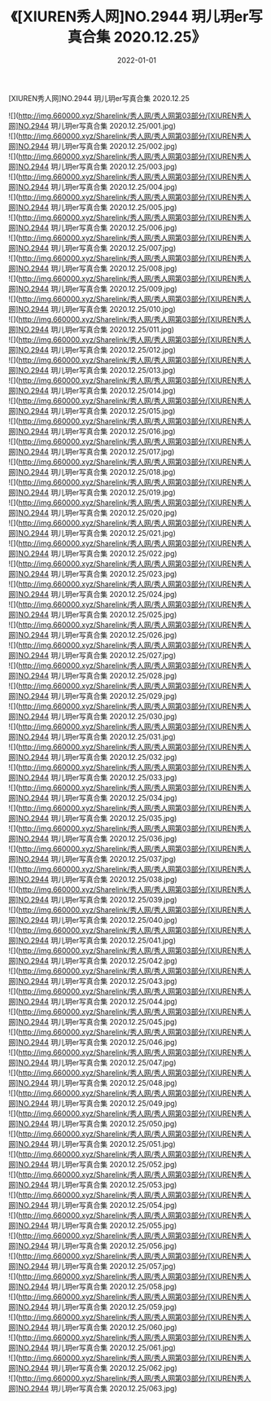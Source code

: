 ﻿---
layout: post
title:  《[XIUREN秀人网]NO.2944 玥儿玥er写真合集 2020.12.25》
date:   2022-01-01
img: http://img.660000.xyz/Sharelink/秀人网/秀人网第03部分/[XIUREN秀人网]NO.2944 玥儿玥er写真合集 2020.12.25/000.jpg
categories: [美女, 清纯, 唯美]
---

[XIUREN秀人网]NO.2944 玥儿玥er写真合集 2020.12.25

 ![](http://img.660000.xyz/Sharelink/秀人网/秀人网第03部分/[XIUREN秀人网]NO.2944 玥儿玥er写真合集 2020.12.25/001.jpg) <br>![](http://img.660000.xyz/Sharelink/秀人网/秀人网第03部分/[XIUREN秀人网]NO.2944 玥儿玥er写真合集 2020.12.25/002.jpg) <br>![](http://img.660000.xyz/Sharelink/秀人网/秀人网第03部分/[XIUREN秀人网]NO.2944 玥儿玥er写真合集 2020.12.25/003.jpg) <br>![](http://img.660000.xyz/Sharelink/秀人网/秀人网第03部分/[XIUREN秀人网]NO.2944 玥儿玥er写真合集 2020.12.25/004.jpg) <br>![](http://img.660000.xyz/Sharelink/秀人网/秀人网第03部分/[XIUREN秀人网]NO.2944 玥儿玥er写真合集 2020.12.25/005.jpg) <br>![](http://img.660000.xyz/Sharelink/秀人网/秀人网第03部分/[XIUREN秀人网]NO.2944 玥儿玥er写真合集 2020.12.25/006.jpg) <br>![](http://img.660000.xyz/Sharelink/秀人网/秀人网第03部分/[XIUREN秀人网]NO.2944 玥儿玥er写真合集 2020.12.25/007.jpg) <br>![](http://img.660000.xyz/Sharelink/秀人网/秀人网第03部分/[XIUREN秀人网]NO.2944 玥儿玥er写真合集 2020.12.25/008.jpg) <br>![](http://img.660000.xyz/Sharelink/秀人网/秀人网第03部分/[XIUREN秀人网]NO.2944 玥儿玥er写真合集 2020.12.25/009.jpg) <br>![](http://img.660000.xyz/Sharelink/秀人网/秀人网第03部分/[XIUREN秀人网]NO.2944 玥儿玥er写真合集 2020.12.25/010.jpg) <br>![](http://img.660000.xyz/Sharelink/秀人网/秀人网第03部分/[XIUREN秀人网]NO.2944 玥儿玥er写真合集 2020.12.25/011.jpg) <br>![](http://img.660000.xyz/Sharelink/秀人网/秀人网第03部分/[XIUREN秀人网]NO.2944 玥儿玥er写真合集 2020.12.25/012.jpg) <br>![](http://img.660000.xyz/Sharelink/秀人网/秀人网第03部分/[XIUREN秀人网]NO.2944 玥儿玥er写真合集 2020.12.25/013.jpg) <br>![](http://img.660000.xyz/Sharelink/秀人网/秀人网第03部分/[XIUREN秀人网]NO.2944 玥儿玥er写真合集 2020.12.25/014.jpg) <br>![](http://img.660000.xyz/Sharelink/秀人网/秀人网第03部分/[XIUREN秀人网]NO.2944 玥儿玥er写真合集 2020.12.25/015.jpg) <br>![](http://img.660000.xyz/Sharelink/秀人网/秀人网第03部分/[XIUREN秀人网]NO.2944 玥儿玥er写真合集 2020.12.25/016.jpg) <br>![](http://img.660000.xyz/Sharelink/秀人网/秀人网第03部分/[XIUREN秀人网]NO.2944 玥儿玥er写真合集 2020.12.25/017.jpg) <br>![](http://img.660000.xyz/Sharelink/秀人网/秀人网第03部分/[XIUREN秀人网]NO.2944 玥儿玥er写真合集 2020.12.25/018.jpg) <br>![](http://img.660000.xyz/Sharelink/秀人网/秀人网第03部分/[XIUREN秀人网]NO.2944 玥儿玥er写真合集 2020.12.25/019.jpg) <br>![](http://img.660000.xyz/Sharelink/秀人网/秀人网第03部分/[XIUREN秀人网]NO.2944 玥儿玥er写真合集 2020.12.25/020.jpg) <br>![](http://img.660000.xyz/Sharelink/秀人网/秀人网第03部分/[XIUREN秀人网]NO.2944 玥儿玥er写真合集 2020.12.25/021.jpg) <br>![](http://img.660000.xyz/Sharelink/秀人网/秀人网第03部分/[XIUREN秀人网]NO.2944 玥儿玥er写真合集 2020.12.25/022.jpg) <br>![](http://img.660000.xyz/Sharelink/秀人网/秀人网第03部分/[XIUREN秀人网]NO.2944 玥儿玥er写真合集 2020.12.25/023.jpg) <br>![](http://img.660000.xyz/Sharelink/秀人网/秀人网第03部分/[XIUREN秀人网]NO.2944 玥儿玥er写真合集 2020.12.25/024.jpg) <br>![](http://img.660000.xyz/Sharelink/秀人网/秀人网第03部分/[XIUREN秀人网]NO.2944 玥儿玥er写真合集 2020.12.25/025.jpg) <br>![](http://img.660000.xyz/Sharelink/秀人网/秀人网第03部分/[XIUREN秀人网]NO.2944 玥儿玥er写真合集 2020.12.25/026.jpg) <br>![](http://img.660000.xyz/Sharelink/秀人网/秀人网第03部分/[XIUREN秀人网]NO.2944 玥儿玥er写真合集 2020.12.25/027.jpg) <br>![](http://img.660000.xyz/Sharelink/秀人网/秀人网第03部分/[XIUREN秀人网]NO.2944 玥儿玥er写真合集 2020.12.25/028.jpg) <br>![](http://img.660000.xyz/Sharelink/秀人网/秀人网第03部分/[XIUREN秀人网]NO.2944 玥儿玥er写真合集 2020.12.25/029.jpg) <br>![](http://img.660000.xyz/Sharelink/秀人网/秀人网第03部分/[XIUREN秀人网]NO.2944 玥儿玥er写真合集 2020.12.25/030.jpg) <br>![](http://img.660000.xyz/Sharelink/秀人网/秀人网第03部分/[XIUREN秀人网]NO.2944 玥儿玥er写真合集 2020.12.25/031.jpg) <br>![](http://img.660000.xyz/Sharelink/秀人网/秀人网第03部分/[XIUREN秀人网]NO.2944 玥儿玥er写真合集 2020.12.25/032.jpg) <br>![](http://img.660000.xyz/Sharelink/秀人网/秀人网第03部分/[XIUREN秀人网]NO.2944 玥儿玥er写真合集 2020.12.25/033.jpg) <br>![](http://img.660000.xyz/Sharelink/秀人网/秀人网第03部分/[XIUREN秀人网]NO.2944 玥儿玥er写真合集 2020.12.25/034.jpg) <br>![](http://img.660000.xyz/Sharelink/秀人网/秀人网第03部分/[XIUREN秀人网]NO.2944 玥儿玥er写真合集 2020.12.25/035.jpg) <br>![](http://img.660000.xyz/Sharelink/秀人网/秀人网第03部分/[XIUREN秀人网]NO.2944 玥儿玥er写真合集 2020.12.25/036.jpg) <br>![](http://img.660000.xyz/Sharelink/秀人网/秀人网第03部分/[XIUREN秀人网]NO.2944 玥儿玥er写真合集 2020.12.25/037.jpg) <br>![](http://img.660000.xyz/Sharelink/秀人网/秀人网第03部分/[XIUREN秀人网]NO.2944 玥儿玥er写真合集 2020.12.25/038.jpg) <br>![](http://img.660000.xyz/Sharelink/秀人网/秀人网第03部分/[XIUREN秀人网]NO.2944 玥儿玥er写真合集 2020.12.25/039.jpg) <br>![](http://img.660000.xyz/Sharelink/秀人网/秀人网第03部分/[XIUREN秀人网]NO.2944 玥儿玥er写真合集 2020.12.25/040.jpg) <br>![](http://img.660000.xyz/Sharelink/秀人网/秀人网第03部分/[XIUREN秀人网]NO.2944 玥儿玥er写真合集 2020.12.25/041.jpg) <br>![](http://img.660000.xyz/Sharelink/秀人网/秀人网第03部分/[XIUREN秀人网]NO.2944 玥儿玥er写真合集 2020.12.25/042.jpg) <br>![](http://img.660000.xyz/Sharelink/秀人网/秀人网第03部分/[XIUREN秀人网]NO.2944 玥儿玥er写真合集 2020.12.25/043.jpg) <br>![](http://img.660000.xyz/Sharelink/秀人网/秀人网第03部分/[XIUREN秀人网]NO.2944 玥儿玥er写真合集 2020.12.25/044.jpg) <br>![](http://img.660000.xyz/Sharelink/秀人网/秀人网第03部分/[XIUREN秀人网]NO.2944 玥儿玥er写真合集 2020.12.25/045.jpg) <br>![](http://img.660000.xyz/Sharelink/秀人网/秀人网第03部分/[XIUREN秀人网]NO.2944 玥儿玥er写真合集 2020.12.25/046.jpg) <br>![](http://img.660000.xyz/Sharelink/秀人网/秀人网第03部分/[XIUREN秀人网]NO.2944 玥儿玥er写真合集 2020.12.25/047.jpg) <br>![](http://img.660000.xyz/Sharelink/秀人网/秀人网第03部分/[XIUREN秀人网]NO.2944 玥儿玥er写真合集 2020.12.25/048.jpg) <br>![](http://img.660000.xyz/Sharelink/秀人网/秀人网第03部分/[XIUREN秀人网]NO.2944 玥儿玥er写真合集 2020.12.25/049.jpg) <br>![](http://img.660000.xyz/Sharelink/秀人网/秀人网第03部分/[XIUREN秀人网]NO.2944 玥儿玥er写真合集 2020.12.25/050.jpg) <br>![](http://img.660000.xyz/Sharelink/秀人网/秀人网第03部分/[XIUREN秀人网]NO.2944 玥儿玥er写真合集 2020.12.25/051.jpg) <br>![](http://img.660000.xyz/Sharelink/秀人网/秀人网第03部分/[XIUREN秀人网]NO.2944 玥儿玥er写真合集 2020.12.25/052.jpg) <br>![](http://img.660000.xyz/Sharelink/秀人网/秀人网第03部分/[XIUREN秀人网]NO.2944 玥儿玥er写真合集 2020.12.25/053.jpg) <br>![](http://img.660000.xyz/Sharelink/秀人网/秀人网第03部分/[XIUREN秀人网]NO.2944 玥儿玥er写真合集 2020.12.25/054.jpg) <br>![](http://img.660000.xyz/Sharelink/秀人网/秀人网第03部分/[XIUREN秀人网]NO.2944 玥儿玥er写真合集 2020.12.25/055.jpg) <br>![](http://img.660000.xyz/Sharelink/秀人网/秀人网第03部分/[XIUREN秀人网]NO.2944 玥儿玥er写真合集 2020.12.25/056.jpg) <br>![](http://img.660000.xyz/Sharelink/秀人网/秀人网第03部分/[XIUREN秀人网]NO.2944 玥儿玥er写真合集 2020.12.25/057.jpg) <br>![](http://img.660000.xyz/Sharelink/秀人网/秀人网第03部分/[XIUREN秀人网]NO.2944 玥儿玥er写真合集 2020.12.25/058.jpg) <br>![](http://img.660000.xyz/Sharelink/秀人网/秀人网第03部分/[XIUREN秀人网]NO.2944 玥儿玥er写真合集 2020.12.25/059.jpg) <br>![](http://img.660000.xyz/Sharelink/秀人网/秀人网第03部分/[XIUREN秀人网]NO.2944 玥儿玥er写真合集 2020.12.25/060.jpg) <br>![](http://img.660000.xyz/Sharelink/秀人网/秀人网第03部分/[XIUREN秀人网]NO.2944 玥儿玥er写真合集 2020.12.25/061.jpg) <br>![](http://img.660000.xyz/Sharelink/秀人网/秀人网第03部分/[XIUREN秀人网]NO.2944 玥儿玥er写真合集 2020.12.25/062.jpg) <br>![](http://img.660000.xyz/Sharelink/秀人网/秀人网第03部分/[XIUREN秀人网]NO.2944 玥儿玥er写真合集 2020.12.25/063.jpg) <br>
